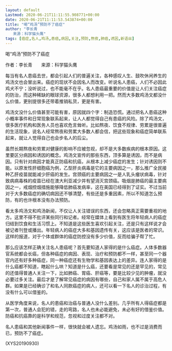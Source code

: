```yaml
---
layout: default
Lastmod: 2020-06-21T11:11:55.908771+00:00
date: 2020-06-21T11:11:53.543874+00:00
title: "喝“鸡汤”预防不了癌症"
author: "李长青
　　来源：科学猫头鹰"
tags: [癌症,名人,鸡汤,患癌,病因,关注,预防,熬夜,肺癌,诱因,新语丝]
---
```


喝“鸡汤”预防不了癌症

作者：李长青　　来源：科学猫头鹰

每当有名人患癌去世，都会引起人们的普遍关注，各种感叹人生、鼓吹休闲养生的鸡汤文也会冒出来。癌症的现状不会因名人而改变。听说名人患癌，人们不必因此鸡犬不宁；没听说过，也不能毫不在乎。名人患癌最重要的价值是让人们关注癌症的防治，而这种稀缺的眼球资源，很多人都想利用一把。然而大多数鸡汤文都没什么价值，更别提很多还带着推销私货，更是有害。

鸡汤文没什么价值甚至可能有害，原因就四个字：制造恐慌。通过把名人患癌这种小概率事件和日常现象联系起来，让人人都觉得自己有患癌的风险。除了鸡汤文，很多医疗机构和医务人员也喜欢危言耸听。比如熬夜、饮食不规律、劳累是很普遍的生活现象，说名人经常熬夜和劳累大多数人都会信，把这些现象和癌症简单联系起来，就让人觉得自己也会步名人的后尘。

虽然长期熬夜和劳累对健康的影响不应被忽视，却不是大多数疾病的根本原因。这里要区分病因和诱因的概念。鸡汤文宣传的那些东西，顶多算是诱因，而不是病因。只有针对病因才能真正防癌和抗癌，从根本上减少癌症的发生；针对诱因则不能。以原发性肝细胞癌为例，乙型肝炎病毒是它的主要病因之一，那么推广全民接种乙肝疫苗就能减少肝癌的发生。宫颈癌的主要病因之一是人乳头瘤状病毒，针对致病病毒株的疫苗已经在澳大利亚减少并有望消灭宫颈癌。吸烟是肺癌的最主要病因之一，戒烟控烟措施能够降低肺癌发病率，这在美国已经得到了证实。不过当前对于大多数癌症的确切病因还不够清楚，有些还是多重因素，所以不知道怎么预防，有的也许根本没有办法预防。

看太多鸡汤文和鸡汤新闻，不仅让人关注错误的东西，还会忽略真正需要重视的地方。这里不得不批评某些同行和记者。经常在媒体上看到有医生将年轻病人的癌症归结到饮食和生活习惯上。不知道是这些医生喜欢引起关注，还是只有这样说才会被记者刊登或播出。年轻病人的癌症大多和基因遗传有关，这应该是医者的常识。这样的报道，对于个体或群体的癌症防控没有多少价值，反而给骗子帮了忙。

那么应该怎样正确关注名人患癌呢？首先要知道人家得的是什么癌症。人体多数器官系统都会长癌，但各种癌症的病因、表现、治疗和预防都不一样，甚至同一个器官内还有好多种癌症，同一种癌症还有生物学和基因表达上的差异。连人家得的是什么癌都不知道，瞎起什么哄？知道是什么癌，还要看是常见的还是罕见的，常见的还值得普通人关注一下，比如肺癌、胃癌、肝癌等，要是比较少见的肿瘤，就没必要过多关注。最后才是了解常见癌症的病因有哪些，自己和家人属不属于高危人群。如果是已经确诊了和名人同款癌症的病人，还可以看一下名人的诊治过程，有没有什么可以借鉴的。

从医学角度来说，名人的患癌和治癌与普通人没什么差别。几乎所有人得癌症都是第一次，普通人会犯的错，走的弯路，名人也未必能避免，未必有好的借鉴价值。防癌和抗癌靠的是科学和规范，忽视和过度关注都不对。

名人患癌和其他新闻事件一样，很快就会被人遗忘。鸡汤如雨，也不过是消费而已，预防不了癌症。

(XYS20190930)

